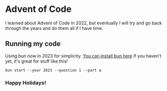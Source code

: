 # Advent of Code

I learned about Advent of Code in 2022, but eventually I will try and go back through the years and do them all if I have time.

## Running my code

Using bun now in 2023 for simplicity. [You can install bun here](https://bun.sh/docs/installation) if you haven't yet, it's great for stuff like this!

```
bun start --year 2023 --question 1 --part a
```

### Happy Holidays!
